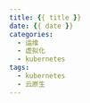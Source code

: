 ```yaml
---
title: {{ title }}
date: {{ date }}
categories:
  - 运维
  - 虚拟化
  - kubernetes
tags:
  - kubernetes
  - 云原生
---
```

